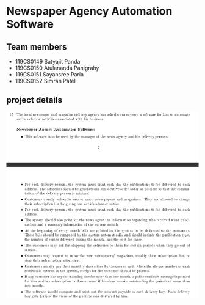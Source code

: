 # Newspaper Agency Automation Software

## Team members
* 119CS0149 Satyajit Panda
* 119CS0150 Atulananda Panigrahy
* 119CS0151 Sayansree Paria
* 119CS0152 Simran Patel

## project details
<img src="https://github.com/Atul-Panigrahy/naas/blob/main/SE%20lab%20project.png" alt="Project Detail" title="Project Detail">